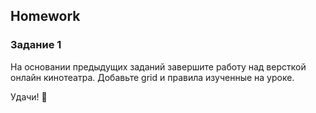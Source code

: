 ##  Homework

### Задание 1

На основании предыдущих заданий завершите работу над версткой онлайн кинотеатра.
Добавьте grid и правила изученные на уроке.

Удачи! 🚀







